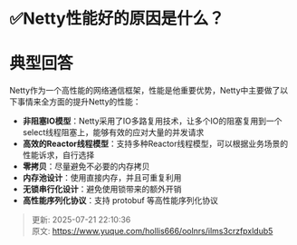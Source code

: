 # ✅Netty性能好的原因是什么？

# 典型回答
Netty作为一个高性能的网络通信框架，性能是他重要优势，Netty中主要做了以下事情来全方面的提升Netty的性能：



+ **非阻塞IO模型**：Netty采用了IO多路复用技术，让多个IO的阻塞复用到一个select线程阻塞上，能够有效的应对大量的并发请求
+ **高效的Reactor线程模型**：支持多种Reactor线程模型，可以根据业务场景的性能诉求，自行选择
+ **零拷贝**：尽量避免不必要的内存拷贝
+ **内存池设计**：使用直接内存，并且可重复利用
+ **无锁串行化设计**：避免使用锁带来的额外开销
+ **高性能序列化协议**：支持 protobuf 等高性能序列化协议



> 更新: 2025-07-21 22:10:36  
> 原文: <https://www.yuque.com/hollis666/oolnrs/ilms3crzfpxldub5>